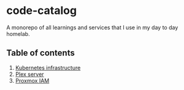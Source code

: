 # code-catalog
A monorepo of all learnings and services that I use in my day to day homelab.

## Table of contents
1. [Kubernetes infrastructure](https://github.com/Msabljic/code-catalog/tree/main/infrastructure/features/k3s-cluster)
2. [Plex server](https://github.com/Msabljic/code-catalog/tree/main/applications/helm-charts/plex-server)
3. [Proxmox IAM](https://github.com/Msabljic/code-catalog/tree/main/infrastructure/modules/proxmox/iam)
